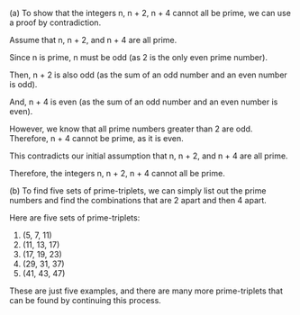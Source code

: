  (a) To show that the integers n, n + 2, n + 4 cannot all be prime, we can use a proof by contradiction.

Assume that n, n + 2, and n + 4 are all prime.

Since n is prime, n must be odd (as 2 is the only even prime number).

Then, n + 2 is also odd (as the sum of an odd number and an even number is odd).

And, n + 4 is even (as the sum of an odd number and an even number is even).

However, we know that all prime numbers greater than 2 are odd. Therefore, n + 4 cannot be prime, as it is even.

This contradicts our initial assumption that n, n + 2, and n + 4 are all prime.

Therefore, the integers n, n + 2, n + 4 cannot all be prime.

(b) To find five sets of prime-triplets, we can simply list out the prime numbers and find the combinations that are 2 apart and then 4 apart.

Here are five sets of prime-triplets:

1. (5, 7, 11)
2. (11, 13, 17)
3. (17, 19, 23)
4. (29, 31, 37)
5. (41, 43, 47)

These are just five examples, and there are many more prime-triplets that can be found by continuing this process.